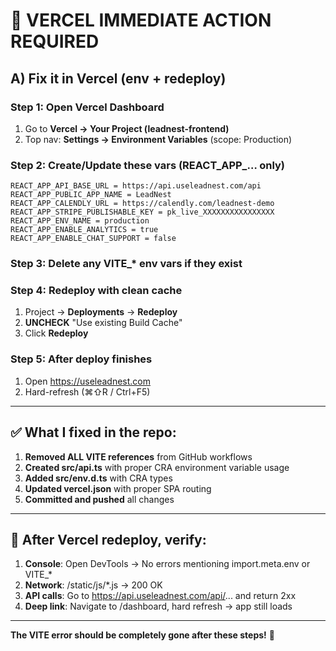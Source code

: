 # 🚨 VERCEL IMMEDIATE ACTION REQUIRED

## A) Fix it in Vercel (env + redeploy)

### Step 1: Open Vercel Dashboard
1. Go to **Vercel → Your Project (leadnest-frontend)**
2. Top nav: **Settings → Environment Variables** (scope: Production)

### Step 2: Create/Update these vars (REACT_APP_… only)

```
REACT_APP_API_BASE_URL = https://api.useleadnest.com/api
REACT_APP_PUBLIC_APP_NAME = LeadNest
REACT_APP_CALENDLY_URL = https://calendly.com/leadnest-demo
REACT_APP_STRIPE_PUBLISHABLE_KEY = pk_live_XXXXXXXXXXXXXXXX
REACT_APP_ENV_NAME = production
REACT_APP_ENABLE_ANALYTICS = true
REACT_APP_ENABLE_CHAT_SUPPORT = false
```

### Step 3: Delete any VITE_* env vars if they exist

### Step 4: Redeploy with clean cache
1. Project → **Deployments** → **Redeploy**
2. **UNCHECK** "Use existing Build Cache" 
3. Click **Redeploy**

### Step 5: After deploy finishes
1. Open https://useleadnest.com
2. Hard-refresh (⌘⇧R / Ctrl+F5)

---

## ✅ What I fixed in the repo:

1. **Removed ALL VITE references** from GitHub workflows
2. **Created src/api.ts** with proper CRA environment variable usage
3. **Added src/env.d.ts** with CRA types
4. **Updated vercel.json** with proper SPA routing
5. **Committed and pushed** all changes

---

## 🧪 After Vercel redeploy, verify:

1. **Console**: Open DevTools → No errors mentioning import.meta.env or VITE_*
2. **Network**: /static/js/*.js → 200 OK
3. **API calls**: Go to https://api.useleadnest.com/api/... and return 2xx
4. **Deep link**: Navigate to /dashboard, hard refresh → app still loads

---

**The VITE error should be completely gone after these steps!** 🎉
